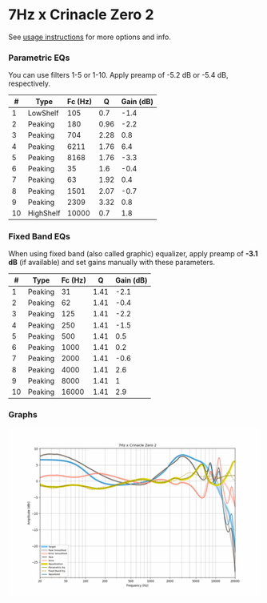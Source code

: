 # 7Hz x Crinacle Zero 2
See [usage instructions](https://github.com/jaakkopasanen/AutoEq#usage) for more options and info.

### Parametric EQs
You can use filters 1-5 or 1-10. Apply preamp of -5.2 dB or -5.4 dB, respectively.

|   # | Type      |   Fc (Hz) |    Q |   Gain (dB) |
|-----|-----------|-----------|------|-------------|
|   1 | LowShelf  |       105 | 0.7  |        -1.4 |
|   2 | Peaking   |       180 | 0.96 |        -2.2 |
|   3 | Peaking   |       704 | 2.28 |         0.8 |
|   4 | Peaking   |      6211 | 1.76 |         6.4 |
|   5 | Peaking   |      8168 | 1.76 |        -3.3 |
|   6 | Peaking   |        35 | 1.6  |        -0.4 |
|   7 | Peaking   |        63 | 1.92 |         0.4 |
|   8 | Peaking   |      1501 | 2.07 |        -0.7 |
|   9 | Peaking   |      2309 | 3.32 |         0.8 |
|  10 | HighShelf |     10000 | 0.7  |         1.8 |

### Fixed Band EQs
When using fixed band (also called graphic) equalizer, apply preamp of **-3.1 dB** (if available) and set gains manually with these parameters.

|   # | Type    |   Fc (Hz) |    Q |   Gain (dB) |
|-----|---------|-----------|------|-------------|
|   1 | Peaking |        31 | 1.41 |        -2.1 |
|   2 | Peaking |        62 | 1.41 |        -0.4 |
|   3 | Peaking |       125 | 1.41 |        -2.2 |
|   4 | Peaking |       250 | 1.41 |        -1.5 |
|   5 | Peaking |       500 | 1.41 |         0.5 |
|   6 | Peaking |      1000 | 1.41 |         0.2 |
|   7 | Peaking |      2000 | 1.41 |        -0.6 |
|   8 | Peaking |      4000 | 1.41 |         2.6 |
|   9 | Peaking |      8000 | 1.41 |         1   |
|  10 | Peaking |     16000 | 1.41 |         2.9 |

### Graphs
![](./7Hz%20x%20Crinacle%20Zero%202.png)
